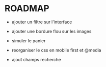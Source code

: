 # ROADMAP

- ajouter un filtre sur l'interface
- ajouter une bordure flou sur les images

- simuler le panier
- reorganiser le css en mobile first et @media

- ajout champs recherche